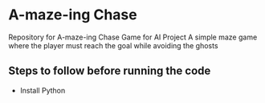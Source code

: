 # A-maze-ing Chase

Repository for A-maze-ing Chase Game for AI Project
A simple maze game where the player must reach the goal while avoiding the ghosts

## Steps to follow before running the code

- Install Python
   <!-- - Install Pymaze library
     `pip install pyamaze` -->
